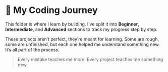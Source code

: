 # 🧠 My Coding Journey

This folder is where I learn by building. I’ve split it into **Beginner**, **Intermediate**, and **Advanced** sections to track my progress step by step.

These projects aren’t perfect, they’re meant for learning. Some are rough, some are unfinished, but each one helped me understand something new. It’s all part of the process.

> Every mistake teaches me more. Every project teaches me something new.
